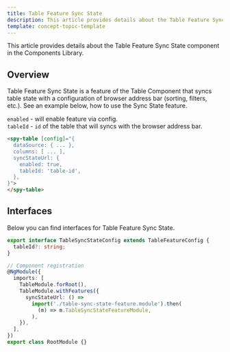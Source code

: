 ```yaml
---
title: Table Feature Sync State
description: This article provides details about the Table Feature Sync State component in the Components Library.
template: concept-topic-template
---
```


This article provides details about the Table Feature Sync State component in the Components Library.

## Overview

Table Feature Sync State is a feature of the Table Component that syncs table state 
with a configuration of browser address bar (sorting, filters, etc.).
See an example below, how to use the Sync State feature.

`enabled` - will enable feature via config.   
`tableId` - `id` of the table that will syncs with the browser address bar.

```html
<spy-table [config]="{
  dataSource: { ... },
  columns: [ ... ],
  syncStateUrl: {
    enabled: true,
    tableId: 'table-id',
  },                                                                                           
}">
</spy-table>
```

## Interfaces

Below you can find interfaces for Table Feature Sync State.

```ts
export interface TableSyncStateConfig extends TableFeatureConfig {
  tableId?: string;
}

// Component registration
@NgModule({
  imports: [
    TableModule.forRoot(),
    TableModule.withFeatures({
      syncStateUrl: () =>
        import('./table-sync-state-feature.module').then(
          (m) => m.TableSyncStateFeatureModule,
        ),
    }),
  ],
})
export class RootModule {}
```
